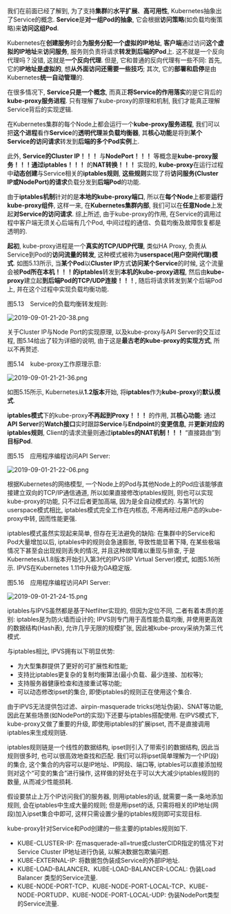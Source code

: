 
<!-- @import "[TOC]" {cmd="toc" depthFrom=1 depthTo=6 orderedList=false} -->

<!-- code_chunk_output -->



<!-- /code_chunk_output -->


我们在前面已经了解到, 为了支持**集群**的**水平扩展**、**高可用性**, Kubernetes抽象出了Service的概念. **Service**是**对一组Pod的抽象**, 它会根据**访问策略**(如负载均衡策略)来**访问这组Pod**. 

Kubernetes在**创建服务**时会**为服务分配一个虚拟的IP地址**, **客户端**通过访问**这个虚拟的IP地址**来**访问服务**, 服务则负责将请求**转发到后端的Pod**上. 这不就是一个反向代理吗？没错, 这就是**一个反向代理**. 但是, 它和普通的反向代理有一些不同: 首先, 它的**IP地址是虚拟的**, 想**从外面访问还需要一些技巧**; 其次, 它的**部署和启停**是由Kubernetes**统一自动管理**的. 

在很多情况下, **Service只是一个概念**, 而真正**将Service的作用落实**的是它背后的**kube\-proxy服务进程**. 只有理解了kube\-proxy的原理和机制, 我们才能真正理解Service背后的实现逻辑. 

在Kubernetes集群的每个Node上都会运行一个**kube\-proxy服务进程**, 我们可以把**这个进程**看作**Service**的**透明代理**兼**负载均衡器**, 其**核心功能**是将到**某个Service的访问请求**转发到**后端的多个Pod实例**上. 

此外, **Service的Cluster IP！！！** 与**NodePort！！！** 等概念是**kube\-proxy服务！！！**通过**iptables！！！** 的**NAT转换！！！** 实现的, **kube\-proxy**在运行过程中**动态创建**与Service相关的**iptables规则**, **这些规则**实现了将**访问服务(Cluster IP或NodePort)的请求**负载分发到**后端Pod**的功能. 

由于**iptables机制**针对的是**本地的kube\-proxy端口**, 所以在**每个Node**上都要**运行kube\-proxy组件**, 这样一来, 在**Kubernetes集群内部**, 我们可以在**任意Node**上发起**对Service的访问请求**. 综上所述, 由于kube\-proxy的作用, 在Service的调用过程中客户端无须关心后端有几个Pod, 中间过程的通信、负载均衡及故障恢复都是透明的. 

**起初**, kube\-proxy进程是一个**真实的TCP/UDP代理**, 类似HA Proxy, 负责从Service到Pod的**访问流量的转发**, 这种模式被称为**userspace(用户空间代理)模式**. 如图5.13所示, 当**某个Pod**以**Cluster IP**方式**访问某个Service**的时候, 这个流量会被**Pod所在本机！！！的iptables**转发到**本机的kube\-proxy进程**, 然后由**kube\-proxy**建立起**到后端Pod的TCP/UDP连接！！！**, 随后将请求转发到某个后端Pod上, 并在这个过程中实现负载均衡功能. 

图5.13　Service的负载均衡转发规则:

![2019\-09\-01\-21\-20\-38.png](./images/2019\-09\-01\-21\-20\-38.png)

关于Cluster IP与Node Port的实现原理, 以及kube\-proxy与API Server的交互过程, 图5.14给出了较为详细的说明, 由于这是**最古老的kube\-proxy的实现方式**, 所以不再赘述. 

图5.14　kube\-proxy工作原理示意:

![2019\-09\-01\-21\-21\-36.png](./images/2019\-09\-01\-21\-21\-36.png)

如图5.15所示, Kubernetes从**1.2版本**开始, 将**iptables**作为**kube\-proxy**的**默认模式**. 

**iptables模式**下的kube\-proxy**不再起到Proxy！！！** 的作用, 其**核心功能**: 通过**API Server**的**Watch接口**实时跟踪**Service**与**Endpoint**的**变更信息**, 并**更新对应的iptables规则**, Client的请求流量则通过**iptables的NAT机制！！！** “直接路由”到**目标Pod**. 

图5.15　应用程序编程访问API Server:

![2019\-09\-01\-21\-22\-06.png](./images/2019\-09\-01\-21\-22\-06.png)

根据Kubernetes的网络模型, 一个Node上的Pod与其他Node上的Pod应该能够直接建立双向的TCP/IP通信通道, 所以如果直接修改iptables规则, 则也可以实现kube\-proxy的功能, 只不过后者更加高端, 因为是全自动模式的. 与第1代的userspace模式相比, iptables模式完全工作在内核态, 不用再经过用户态的kube\-proxy中转, 因而性能更强. 

iptables模式虽然实现起来简单, 但存在无法避免的缺陷: 在集群中的Service和Pod大量增加以后, iptables中的规则会急速膨胀, 导致性能显著下降, 在某些极端情况下甚至会出现规则丢失的情况, 并且这种故障难以重现与排查, 于是Kubernetes从1.8版本开始引入第3代的IPVS(IP Virtual Server)模式, 如图5.16所示. IPVS在Kubernetes 1.11中升级为GA稳定版. 

图5.16　应用程序编程访问API Server:

![2019\-09\-01\-21\-24\-15.png](./images/2019\-09\-01\-21\-24\-15.png)

iptables与IPVS虽然都是基于Netfilter实现的, 但因为定位不同, 二者有着本质的差别: iptables是为防火墙而设计的; IPVS则专门用于高性能负载均衡, 并使用更高效的数据结构(Hash表), 允许几乎无限的规模扩张, 因此被kube\-proxy采纳为第三代模式. 

与iptables相比, IPVS拥有以下明显优势: 

- 为大型集群提供了更好的可扩展性和性能; 
- 支持比iptables更复杂的复制均衡算法(最小负载、最少连接、加权等); 
- 支持服务器健康检查和连接重试等功能; 
- 可以动态修改ipset的集合, 即使iptables的规则正在使用这个集合. 

由于IPVS无法提供包过滤、airpin\-masquerade tricks(地址伪装)、SNAT等功能, 因此在某些场景(如NodePort的实现)下还要与iptables搭配使用. 在IPVS模式下, kube\-proxy又做了重要的升级, 即使用iptables的扩展ipset, 而不是直接调用iptables来生成规则链. 

iptables规则链是一个线性的数据结构, ipset则引入了带索引的数据结构, 因此当规则很多时, 也可以很高效地查找和匹配. 我们可以将ipset简单理解为一个IP(段)的集合, 这个集合的内容可以是IP地址、IP网段、端口等, iptables可以直接添加规则对这个“可变的集合”进行操作, 这样做的好处在于可以大大减少iptables规则的数量, 从而减少性能损耗. 

假设要禁止上万个IP访问我们的服务器, 则用iptables的话, 就需要一条一条地添加规则, 会在iptables中生成大量的规则; 但是用ipset的话, 只需将相关的IP地址(网段)加入ipset集合中即可, 这样只需设置少量的iptables规则即可实现目标. 

kube\-proxy针对Service和Pod创建的一些主要的iptables规则如下. 

- KUBE\-CLUSTER\-IP: 在masquerade\-all=true或clusterCIDR指定的情况下对Service Cluster IP地址进行伪装, 以解决数据包欺骗问题. 
- KUBE\-EXTERNAL\-IP: 将数据包伪装成Service的外部IP地址. 
- KUBE\-LOAD\-BALANCER、KUBE\-LOAD\-BALANCER\-LOCAL: 伪装Load Balancer 类型的Service流量. 
- KUBE\-NODE\-PORT\-TCP、KUBE\-NODE\-PORT\-LOCAL\-TCP、KUBE\-NODE\-PORTUDP、KUBE\-NODE\-PORT\-LOCAL\-UDP: 伪装NodePort类型的Service流量. 
